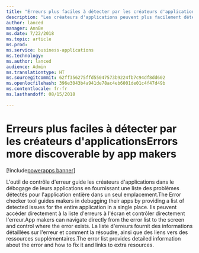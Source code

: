 ```yaml
---
title: "Erreurs plus faciles à détecter par les créateurs d'applications"
description: "Les créateurs d'applications peuvent plus facilement détecter et corriger les erreurs dans leur application"
author: lanced
manager: AnnBe
ms.date: 7/22/2018
ms.topic: article
ms.prod: 
ms.service: business-applications
ms.technology: 
ms.author: lanced
audience: Admin
ms.translationtype: HT
ms.sourcegitcommit: 62ff356275ffd55047573b9224fb7c94df8dd602
ms.openlocfilehash: 396e3043b4a941de78ac4eb6001de01c4f47d49b
ms.contentlocale: fr-fr
ms.lasthandoff: 08/15/2018

---
```

# <a name="errors-more-discoverable-by-app-makers"></a><span data-ttu-id="53377-103">Erreurs plus faciles à détecter par les créateurs d'applications</span><span class="sxs-lookup"><span data-stu-id="53377-103">Errors more discoverable by app makers</span></span>

[!include[powerapps banner](../includes/powerapps.md)]




<span data-ttu-id="53377-104">L'outil de contrôle d'erreur guide les créateurs d'applications dans le débogage de leurs applications en fournissant une liste des problèmes détectés pour l'application entière dans un seul emplacement.</span><span class="sxs-lookup"><span data-stu-id="53377-104">The Error checker tool guides makers in debugging their apps by providing a list of detected issues for the entire application in a single place.</span></span> <span data-ttu-id="53377-105">Ils peuvent accéder directement à la liste d'erreurs à l'écran et contrôler directement l'erreur.</span><span class="sxs-lookup"><span data-stu-id="53377-105">App makers can navigate directly from the error list to the screen and control where the error exists.</span></span> <span data-ttu-id="53377-106">La liste d'erreurs fournit des informations détaillées sur l'erreur et comment la résoudre, ainsi que des liens vers des ressources supplémentaires.</span><span class="sxs-lookup"><span data-stu-id="53377-106">The error list provides detailed information about the error and how to fix it and links to extra resources.</span></span>


